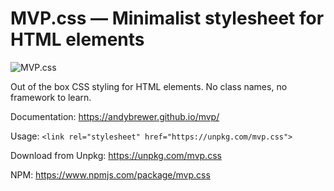 # MVP.css — Minimalist stylesheet for HTML elements

![MVP.css](img/logo.png)

Out of the box CSS styling for HTML elements. No class names, no framework to learn.

Documentation: <https://andybrewer.github.io/mvp/>

Usage: `<link rel="stylesheet" href="https://unpkg.com/mvp.css">`

Download from Unpkg: <https://unpkg.com/mvp.css>

NPM: <https://www.npmjs.com/package/mvp.css>

